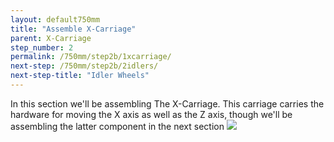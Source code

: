 ```yaml
---
layout: default750mm
title: "Assemble X-Carriage"
parent: X-Carriage
step_number: 2
permalink: /750mm/step2b/1xcarriage/
next-step: /750mm/step2b/2idlers/
next-step-title: "Idler Wheels"
---
```


In this section we'll be assembling The X-Carriage. This carriage carries the hardware for moving the X axis as well as the Z axis, though we'll be assembling the latter component in the next section
<img src="../../step2/photo/jpfs_DSC2650.jpg">
